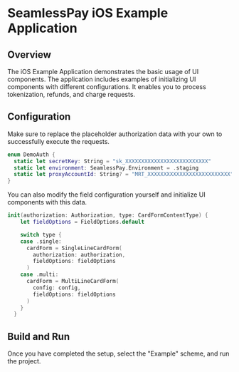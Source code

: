 # SeamlessPay iOS Example Application

## Overview

The iOS Example Application demonstrates the basic usage of UI components. The application includes examples of initializing UI components with different configurations. It enables you to process tokenization, refunds, and charge requests.

## Configuration

Make sure to replace the placeholder authorization data with your own to successfully execute the requests.

```swift
enum DemoAuth {
  static let secretKey: String = "sk_XXXXXXXXXXXXXXXXXXXXXXXXXX"
  static let environment: SeamlessPay.Environment = .staging
  static let proxyAccountId: String? = "MRT_XXXXXXXXXXXXXXXXXXXXXXXXXX"
}

```

You can also modify the field configuration yourself and initialize UI components with this data.

```swift
init(authorization: Authorization, type: CardFormContentType) {
    let fieldOptions = FieldOptions.default

    switch type {
    case .single:
      cardForm = SingleLineCardForm(
        authorization: authorization,
        fieldOptions: fieldOptions
      )
    case .multi:
      cardForm = MultiLineCardForm(
        config: config,
        fieldOptions: fieldOptions
      )
    }
  }
```

## Build and Run

Once you have completed the setup, select the "Example" scheme, and run the project.